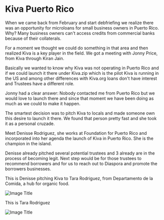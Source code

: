 # Kiva Puerto Rico

When we came back from February and start debfriefing we realize there was an opportunity for microloans for small business owners in Puerto Rico.
Why? Many business owners can't access credits from commercial banks because of their collaterals.

For a moment we thought we could do something in that area and then realized Kiva is a key player in the field.
We got a meeting with Jonny Price, from Kiva through Kiran Jain.

Basically we wanted to know why Kiva was not operating in Puerto Rico and if we could launch it there under Kiva.zip which is the pilot Kiva is running in the US and among other differences with Kiva.org loans don't have interest and Trustees have a different role.

Jonny had a clear answer: Nobody contacted me from Puerto Rico but we would love to launch there and since that moment we have been doing as much as we could to make it happen.

The smartest decision was to pitch Kiva to locals and made someone own this desire to launch it there.
We found that person pretty fast and she took it as a personal cruzade.

Meet Denisse Rodriguez, she works at Foundation for Puerto Rico and incorporated into her agenda the launch of Kiva in Puerto Rico. She is the champion in the island.

Denisse already pitched several potential trustees and 3 already are in the process of becoming legit.
Next step would be for those trustees to recommend borrowers and for us to reach out to Diaspora and promote the borrowers businesses.

This is Denisse pitching Kiva to Tara Rodriguez, from Departamento de la Comida, a hub for organic food.


![Image Title](http://cl.ly/X7oo/IMG_2202.jpg)

This is Tara Rodriguez

![Image Title](http://cl.ly/X7jH/comida3.jpg)


